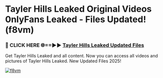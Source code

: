 # Tayler Hills Leaked Original Videos 0nlyFans Leaked - Files Updated! (f8vm)

<h3>🔴 CLICK HERE 🌐==►► <a href="https://tinyurl.com/x26r9saj" rel="nofollow">Tayler Hills Leaked Updated Files</a></h3>

Get Tayler Hills Leaked and all content. Now you can access all videos and pictures of Tayler Hills Leaked. New Updated Files 2025!

[![f8vm](https://i.imgur.com/LkgZPqh.gif)](https://tinyurl.com/x26r9saj)
